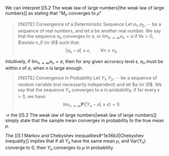 We can interpret [[5.2 The weak law of large numbers|the weak law of large numbers]] as stating that "$M_n$ converges to $\mu$"


> [!NOTE] Convergence of a Deterministic Sequence
> Let $a_1, a_2, \cdots$ be a sequence of real numbers, and let $a$ be another real number. We say that the sequence $a_n$ converges to $a$, or $\lim_{n \to \infty} a_n = a$ if $\forall \epsilon >0$, $\exists n_0 \in \R$ such that: 
> $$
> |a_n -a| \le \epsilon, \qquad  \forall n \ge n_0
> $$

Intuitively, if $\lim_{n \to \infty} a_n = a$, then for any given accuracy level $\epsilon$, $a_n$ must be within $\epsilon$ of $a$, when $n$ is large enough.


> [!NOTE] Convergence in Probability
> Let $Y_1, Y_2,\cdots$ be a sequence of random variable (not necessarily independent) and let $a \in \R$. We say that the sequence $Y_n$ converges to $a$ in probability, if for every $\epsilon > 0$, we have:
> $$\lim_{n \to \infty}\mathbf P(|Y_n -a| \ge \epsilon) = 0$$

-> the [[5.2 The weak law of large numbers|weak law of large numbers]] simply state that the sample mean converges in probability to the true mean $\mu$.

The [[5.1 Markov and Chebyshev inequalities#^1e36b3|Chebyshev inequality]] implies that if all $Y_n$ have the same mean $\mu$, and $\text{Var}(Y_n)$ converge to $0$, then $Y_n$ converges to $\mu$ in probability.



